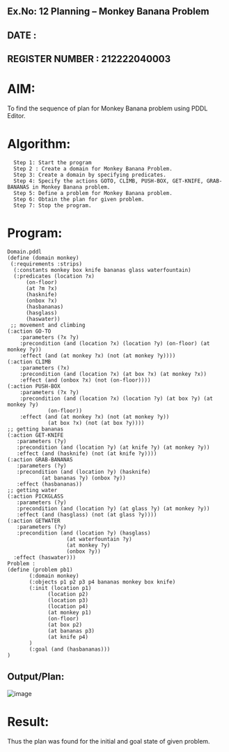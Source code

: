 ## Ex.No: 12 Planning – Monkey Banana Problem
## DATE :
## REGISTER NUMBER : 212222040003
# AIM:
To find the sequence of plan for Monkey Banana problem using PDDL Editor.

# Algorithm:
```
  Step 1: Start the program
  Step 2 : Create a domain for Monkey Banana Problem.
  Step 3: Create a domain by specifying predicates.
  Step 4: Specify the actions GOTO, CLIMB, PUSH-BOX, GET-KNIFE, GRAB-BANANAS in Monkey Banana problem.
  Step 5: Define a problem for Monkey Banana problem.
  Step 6: Obtain the plan for given problem.
  Step 7: Stop the program.
```

# Program:
```
Domain.pddl
(define (domain monkey)
 (:requirements :strips)
  (:constants monkey box knife bananas glass waterfountain)
  (:predicates (location ?x)
      (on-floor)
      (at ?m ?x)
      (hasknife)
      (onbox ?x)
      (hasbananas)
      (hasglass)
      (haswater))
 ;; movement and climbing
(:action GO-TO
    :parameters (?x ?y)
    :precondition (and (location ?x) (location ?y) (on-floor) (at monkey ?y))
    :effect (and (at monkey ?x) (not (at monkey ?y))))
(:action CLIMB
    :parameters (?x)
    :precondition (and (location ?x) (at box ?x) (at monkey ?x))
    :effect (and (onbox ?x) (not (on-floor))))
(:action PUSH-BOX
    :parameters (?x ?y)
    :precondition (and (location ?x) (location ?y) (at box ?y) (at monkey ?y)
             (on-floor))
    :effect (and (at monkey ?x) (not (at monkey ?y))
             (at box ?x) (not (at box ?y))))
;; getting bananas
(:action GET-KNIFE
   :parameters (?y)
   :precondition (and (location ?y) (at knife ?y) (at monkey ?y))
   :effect (and (hasknife) (not (at knife ?y))))
(:action GRAB-BANANAS
   :parameters (?y)
   :precondition (and (location ?y) (hasknife)
           (at bananas ?y) (onbox ?y))
   :effect (hasbananas))
;; getting water
(:action PICKGLASS
   :parameters (?y)
   :precondition (and (location ?y) (at glass ?y) (at monkey ?y))
   :effect (and (hasglass) (not (at glass ?y))))
(:action GETWATER
   :parameters (?y)
   :precondition (and (location ?y) (hasglass)
                   (at waterfountain ?y)
                   (at monkey ?y)
                   (onbox ?y))
  :effect (haswater)))
Problem :
(define (problem pb1)
       (:domain monkey)
       (:objects p1 p2 p3 p4 bananas monkey box knife)
       (:init (location p1)
             (location p2)
             (location p3)
             (location p4)
             (at monkey p1)
             (on-floor)
             (at box p2)
             (at bananas p3)
             (at knife p4)
       )
       (:goal (and (hasbananas)))
)
```
## Output/Plan:
![image](https://github.com/AGALYARAMESHKUMAR/AI_Lab_2023-24/assets/119394395/6dcb9d16-0225-46db-b588-6a7a4783b6ae)


# Result:
Thus the plan was found for the initial and goal state of given problem.
